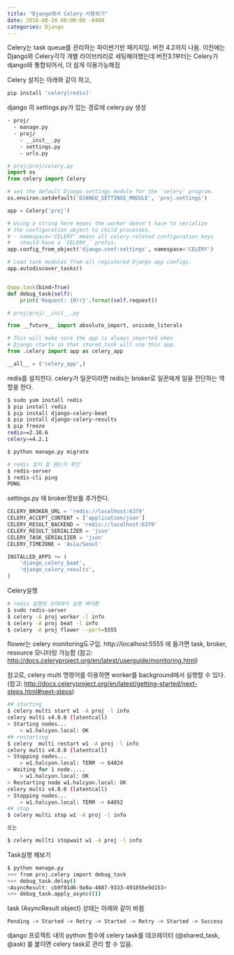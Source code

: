 ```yaml
---
title: "Django에서 Celery 사용하기"
date: 2018-08-20 08:00:00 -0400
categories: Django
---
```


Celery는 task queue를 관리하는 파이썬기반 패키지임. 버전 4.2까지 나옴. 이전에는 Django와 Celery각각 개별 라이브러리로 세팅해야했는데 버전3.1부터는 Celery가 django와 통합되어서, 더 쉽게 이용가능해짐

Celery 설치는 아래와 같이 하고,

```bash
pip install 'celery[redis]'
```

django 의 settings.py가 있는 경로에 celery.py 생성

```bash
- proj/
  - manage.py
  - proj/
    - __init__.py
    - settings.py
    - urls.py
```

```python
# proj/proj/celery.py
import os
from celery import Celery

# set the default Django settings module for the 'celery' program.
os.environ.setdefault('DJANGO_SETTINGS_MODULE', 'proj.settings')

app = Celery('proj')

# Using a string here means the worker doesn't have to serialize
# the configuration object to child processes.
# - namespace='CELERY' means all celery-related configuration keys
#   should have a `CELERY_` prefix.
app.config_from_object('django.conf:settings', namespace='CELERY')

# Load task modules from all registered Django app configs.
app.autodiscover_tasks()


@app.task(bind=True)
def debug_task(self):
    print('Request: {0!r}'.format(self.request))
```

```python
# proj/proj/__init__.py

from __future__ import absolute_import, unicode_literals

# This will make sure the app is always imported when
# Django starts so that shared_task will use this app.
from .celery import app as celery_app

__all__ = ('celery_app',)
```

redis를 설치한다. celery가 일꾼이라면 redis는 broker로 일꾼에게 일을 전단하는 역할을 한다.

```bash
$ sudo yum install redis
$ pip install redis
$ pip install django-celery-beat
$ pip install django-celery-results
$ pip freeze
redis==2.10.6
celery==4.2.1

$ python manage.py migrate

# redis 설치 잘 됐는지 확인
$ redis-server
$ redis-cli ping
PONG
```

settings.py 에 broker정보를 추가한다.

```python
CELERY_BROKER_URL = 'redis://localhost:6379'
CELERY_ACCEPT_CONTENT = ['application/json']
CELERY_RESULT_BACKEND = 'redis://localhost:6379'
CELERY_RESULT_SERIALIZER = 'json'
CELERY_TASK_SERIALIZER = 'json'
CELERY_TIMEZONE = 'Asia/Seoul'

INSTALLED_APPS += (
    'django_celery_beat',
    'django_celery_results',
)
```

Celery실행

```bash
# redis 실행된 상태에서 실행 해야함
$ sudo redis-server
$ celery -A proj worker -l info
$ celery -A proj beat -l info
$ celery -A proj flower --port=5555
```

flower는 celery monitoring도구임. http://localhost:5555 에 들가면  task, broker, resource 모니터링 가능함 (참고: http://docs.celeryproject.org/en/latest/userguide/monitoring.html)


참고로, celery multi 명령어를 이용하면 worker를 background에서 실행할 수 있다. (참고: http://docs.celeryproject.org/en/latest/getting-started/next-steps.html#next-steps)


```bash
## starting
$ celery multi start w1 -A proj -l info
celery multi v4.0.0 (latentcall)
> Starting nodes...
    > w1.halcyon.local: OK
## restarting
$ celery  multi restart w1 -A proj -l info
celery multi v4.0.0 (latentcall)
> Stopping nodes...
    > w1.halcyon.local: TERM -> 64024
> Waiting for 1 node.....
    > w1.halcyon.local: OK
> Restarting node w1.halcyon.local: OK
celery multi v4.0.0 (latentcall)
> Stopping nodes...
    > w1.halcyon.local: TERM -> 64052
## stop
$ celery multi stop w1 -A proj -l info

또는

$ celery mullti stopwait w1 -A proj -l info
```

Task실행 해보기

```bash
$ python manage.py
>>> from proj.celery import debug_task
>>> debug_task.delay()
<AsyncResult: cb9f81d6-9a9a-4887-9333-491056e9d153>
>>> debug_task.apply_async(())
```

task (AsyncResult object) 상태는 아래와 같이 바뀜

```
Pending -> Started -> Retry -> Started -> Retry -> Started -> Success
```

django 프로젝트 내의 python 함수에 celery task를 데코레이터 (@shared_task, @ask) 를 붙이면 celery task로 관리 할 수 있음.
